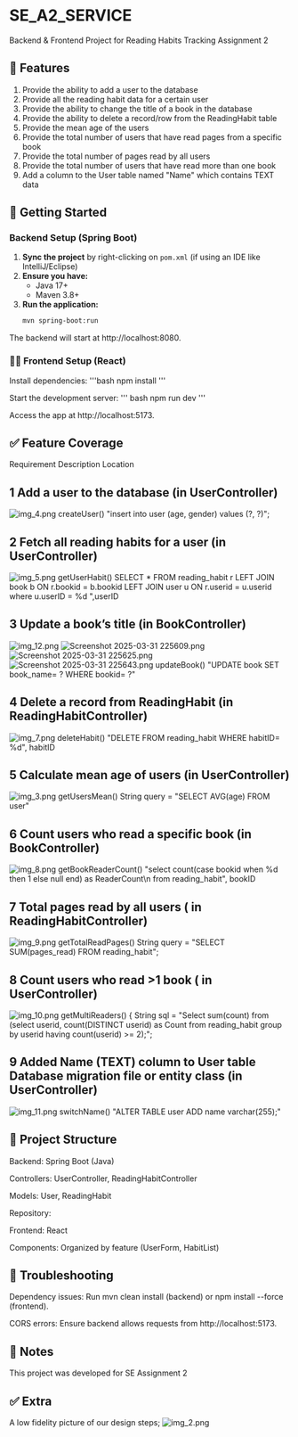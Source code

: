# SE_A2_SERVICE
Backend & Frontend Project for Reading Habits Tracking Assignment 2

## 🤖 Features
1. Provide the ability to add a user to the database
2. Provide all the reading habit data for a certain user
3. Provide the ability to change the title of a book in the database
4. Provide the ability to delete a record/row from the ReadingHabit table
5. Provide the mean age of the users
6. Provide the total number of users that have read pages from a specific book
7. Provide the total number of pages read by all users
8. Provide the total number of users that have read more than one book
9. Add a column to the User table named "Name" which contains TEXT data

## 🚀 Getting Started
### Backend Setup (Spring Boot)
1. **Sync the project** by right-clicking on `pom.xml` (if using an IDE like IntelliJ/Eclipse)
2. **Ensure you have:**
    - Java 17+
    - Maven 3.8+
3. **Run the application:**
   ```bash
   mvn spring-boot:run
The backend will start at http://localhost:8080.

### 👩‍🎨 Frontend Setup (React)
Install dependencies:
'''bash
npm install
'''

Start the development server:
''' bash
npm run dev
'''

Access the app at http://localhost:5173.

## ✅ Feature Coverage 
Requirement	Description	Location
## 1	Add a user to the database	(in UserController) 
![img_4.png](img_4.png)
createUser()
"insert into user (age, gender) values (?, ?)";

## 2	Fetch all reading habits for a user	(in UserController)
![img_5.png](img_5.png)
getUserHabit()
SELECT * FROM reading_habit r LEFT JOIN book b ON r.bookid = b.bookid LEFT JOIN user u ON r.userid = u.userid where u.userID = %d ",userID

## 3	Update a book’s title  (in BookController)
![img_12.png](img_12.png)
![Screenshot 2025-03-31 225609.png](../../../Pictures/Screenshots/Screenshot%202025-03-31%20225609.png)
![Screenshot 2025-03-31 225625.png](../../../Pictures/Screenshots/Screenshot%202025-03-31%20225625.png)
![Screenshot 2025-03-31 225643.png](../../../Pictures/Screenshots/Screenshot%202025-03-31%20225643.png)
updateBook()
"UPDATE book SET book_name= ? WHERE bookid= ?"

## 4	Delete a record from ReadingHabit	(in ReadingHabitController) 
![img_7.png](img_7.png)
deleteHabit()
"DELETE FROM reading_habit WHERE habitID= %d", habitID

## 5	Calculate mean age of users	(in UserController)
![img_3.png](img_3.png)
getUsersMean()
String query = "SELECT AVG(age) FROM user"

## 6	Count users who read a specific book (in BookController)
![img_8.png](img_8.png)
getBookReaderCount()
"select count(case bookid when %d then 1 else null end) as ReaderCount\n from reading_habit", bookID

## 7	Total pages read by all users ( in ReadingHabitController)
![img_9.png](img_9.png)
getTotalReadPages()
String query = "SELECT SUM(pages_read) FROM reading_habit";

## 8	Count users who read >1 book	( in UserController)
![img_10.png](img_10.png)
getMultiReaders() {
String sql = "Select sum(count) from (select userid, count(DISTINCT userid) as Count from reading_habit group by userid having count(userid) >= 2);";

## 9	Added Name (TEXT) column to User table	Database migration file or entity class (in UserController)
![img_11.png](img_11.png)
switchName()
"ALTER TABLE user ADD name varchar(255);"

## 📂 Project Structure
Backend: Spring Boot (Java)

Controllers: UserController, ReadingHabitController

Models: User, ReadingHabit

Repository: 

Frontend: React 

Components: Organized by feature (UserForm, HabitList)

## 🔧 Troubleshooting
Dependency issues: Run mvn clean install (backend) or npm install --force (frontend).

CORS errors: Ensure backend allows requests from http://localhost:5173.

## 📝 Notes
This project was developed for SE Assignment 2

## ✅ Extra
A low fidelity picture of our design steps;
![img_2.png](img_2.png)  


